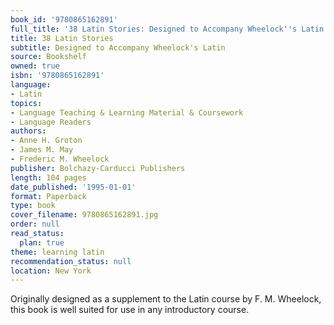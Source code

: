 ```yaml
---
book_id: '9780865162891'
full_title: '38 Latin Stories: Designed to Accompany Wheelock''s Latin'
title: 38 Latin Stories
subtitle: Designed to Accompany Wheelock's Latin
source: Bookshelf
owned: true
isbn: '9780865162891'
language:
- Latin
topics:
- Language Teaching & Learning Material & Coursework
- Language Readers
authors:
- Anne H. Groton
- James M. May
- Frederic M. Wheelock
publisher: Bolchazy-Carducci Publishers
length: 104 pages
date_published: '1995-01-01'
format: Paperback
type: book
cover_filename: 9780865162891.jpg
order: null
read_status:
  plan: true
theme: learning latin
recommendation_status: null
location: New York
---
```

Originally designed as a supplement to the Latin course by F. M. Wheelock, this book is well suited for use in any introductory course.
